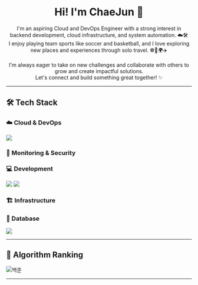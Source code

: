 <h1 align="center">Hi! I'm ChaeJun 👋</h1>

<p align="center">
    I'm an aspiring Cloud and DevOps Engineer with a strong interest in backend development, cloud infrastructure, and system automation. ☁️🛠️ <br>
    I enjoy playing team sports like soccer and basketball, and I love exploring new places and experiences through solo travel. ⚽🏀🌍✈️<br><br>
    I'm always eager to take on new challenges and collaborate with others to grow and create impactful solutions.<br> 
    Let's connect and build something great together! ✨
</p>

---

## 🛠️ Tech Stack

### ☁️ Cloud & DevOps
<img src="https://img.shields.io/badge/Docker-2496ED?style=flat-square&logo=docker&logoColor=white" />

### 🔐 Monitoring & Security

### 💻 Development
<img src="https://img.shields.io/badge/Java-007396?style=flat-square&logo=java&logoColor=white" />
<img src="https://img.shields.io/badge/SpringBoot-6DB33F?style=flat-square&logo=springboot&logoColor=white" />

### 🏗️ Infrastructure

### 💾 Database
<img src="https://img.shields.io/badge/MySQL-4479A1?style=flat-square&logo=mysql&logoColor=white" />

---

## 🧠 Algorithm Ranking

![백준](https://mazassumnida.wtf/api/v2/generate_badge?boj=dlacowns21)

---

